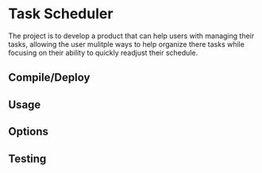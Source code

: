 # Task Scheduler
The project is to develop a product that can help users with managing their tasks, allowing the user mulitple ways to help organize there tasks while focusing on their ability to quickly readjust their schedule.  

## Compile/Deploy

## Usage

## Options

## Testing

